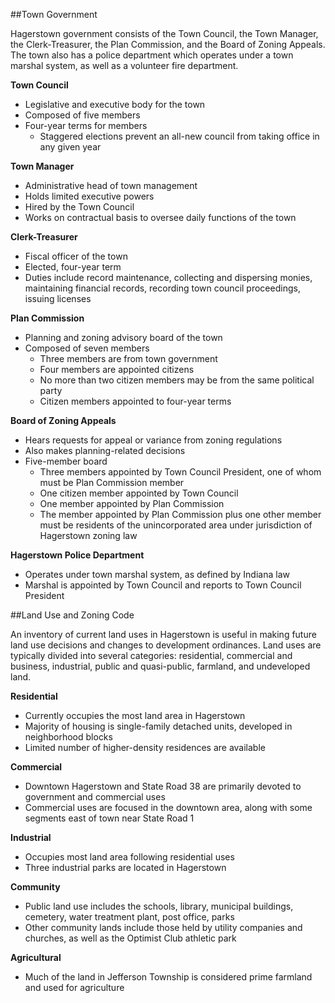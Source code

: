 ##Town Government

Hagerstown government consists of the Town Council, the Town Manager, the Clerk-Treasurer, the Plan Commission, and the Board of Zoning Appeals.  The town also has a police department which operates under a town marshal system, as well as a volunteer fire department. 

**Town Council**
- Legislative and executive body for the town
- Composed of five members
- Four-year terms for members
  - Staggered elections prevent an all-new council from taking office in any given year

**Town Manager**
- Administrative head of town management
- Holds limited executive powers
- Hired by the Town Council 
- Works on contractual basis to oversee daily functions of the town

**Clerk-Treasurer**
- Fiscal officer of the town
- Elected, four-year term
- Duties include record maintenance, collecting and dispersing monies, maintaining financial records, recording town council proceedings, issuing licenses

**Plan Commission**
- Planning and zoning advisory board of the town
- Composed of seven members
  - Three members are from town government
  - Four members are appointed citizens
  - No more than two citizen members may be from the same political party
  - Citizen members appointed to four-year terms

**Board of Zoning Appeals**
- Hears requests for appeal or variance from zoning regulations
- Also makes planning-related decisions
- Five-member board
  - Three members appointed by Town Council President, one of whom must be Plan Commission member
  - One citizen member appointed by Town Council
  - One member appointed by Plan Commission
  - The member appointed by Plan Commission plus one other member must be residents of the unincorporated area under jurisdiction of Hagerstown zoning law

**Hagerstown Police Department**
- Operates under town marshal system, as defined by Indiana law
- Marshal is appointed by Town Council and reports to Town Council President




##Land Use and Zoning Code

An inventory of current land uses in Hagerstown is useful in making future land use decisions and changes to development ordinances.  Land uses are typically divided into several categories: residential, commercial and business, industrial, public and quasi-public, farmland, and undeveloped land.

**Residential**
- Currently occupies the most land area in Hagerstown
- Majority of housing is single-family detached units, developed in neighborhood blocks
- Limited number of higher-density residences are available

**Commercial**
- Downtown Hagerstown and State Road 38 are primarily devoted to government and commercial uses
- Commercial uses are focused in the downtown area, along with some segments east of town near State Road 1

**Industrial**
- Occupies most land area following residential uses
- Three industrial parks are located in Hagerstown

**Community**
- Public land use includes the schools, library, municipal buildings, cemetery, water treatment plant, post office, parks
- Other community lands include those held by utility companies and churches, as well as the Optimist Club athletic park

**Agricultural**
- Much of the land in Jefferson Township is considered prime farmland and used for agriculture
